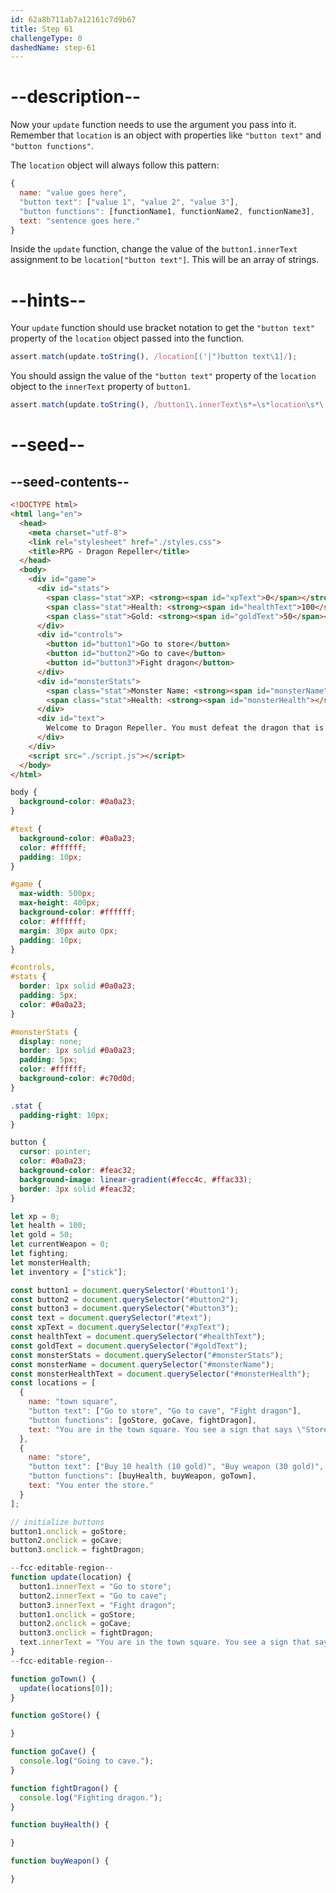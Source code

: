 ```yaml
---
id: 62a8b711ab7a12161c7d9b67
title: Step 61
challengeType: 0
dashedName: step-61
---
```


# --description--

Now your `update` function needs to use the argument you pass into it. Remember that `location` is an object with properties like `"button text"` and `"button functions"`.

The `location` object will always follow this pattern:

```js
{
  name: "value goes here",
  "button text": ["value 1", "value 2", "value 3"],
  "button functions": [functionName1, functionName2, functionName3],
  text: "sentence goes here."
}
```

Inside the `update` function, change the value of the `button1.innerText` assignment to be `location["button text"]`. This will be an array of strings. 

# --hints--

Your `update` function should use bracket notation to get the `"button text"` property of the `location` object passed into the function.

```js
assert.match(update.toString(), /location[('|")button text\1]/);
```

You should assign the value of the `"button text"` property of the `location` object to the `innerText` property of `button1`.

```js
assert.match(update.toString(), /button1\.innerText\s*=\s*location\s*\[\s*('|")button text\1\s*\]/);
```

# --seed--

## --seed-contents--

```html
<!DOCTYPE html>
<html lang="en">
  <head>
    <meta charset="utf-8">
    <link rel="stylesheet" href="./styles.css">
    <title>RPG - Dragon Repeller</title>
  </head>
  <body>
    <div id="game">
      <div id="stats">
        <span class="stat">XP: <strong><span id="xpText">0</span></strong></span>
        <span class="stat">Health: <strong><span id="healthText">100</span></strong></span>
        <span class="stat">Gold: <strong><span id="goldText">50</span></strong></span>
      </div>
      <div id="controls">
        <button id="button1">Go to store</button>
        <button id="button2">Go to cave</button>
        <button id="button3">Fight dragon</button>
      </div>
      <div id="monsterStats">
        <span class="stat">Monster Name: <strong><span id="monsterName"></span></strong></span>
        <span class="stat">Health: <strong><span id="monsterHealth"></span></strong></span>
      </div>
      <div id="text">
        Welcome to Dragon Repeller. You must defeat the dragon that is preventing people from leaving the town. You are in the town square. Where do you want to go? Use the buttons above.
      </div>
    </div>
    <script src="./script.js"></script>
  </body>
</html>
```

```css
body {
  background-color: #0a0a23;
}

#text {
  background-color: #0a0a23;
  color: #ffffff;
  padding: 10px;
}

#game {
  max-width: 500px;
  max-height: 400px;
  background-color: #ffffff;
  color: #ffffff;
  margin: 30px auto 0px;
  padding: 10px;
}

#controls,
#stats {
  border: 1px solid #0a0a23;
  padding: 5px;
  color: #0a0a23;
}

#monsterStats {
  display: none;
  border: 1px solid #0a0a23;
  padding: 5px;
  color: #ffffff;
  background-color: #c70d0d;
}

.stat {
  padding-right: 10px;
}

button {
  cursor: pointer;
  color: #0a0a23;
  background-color: #feac32;
  background-image: linear-gradient(#fecc4c, #ffac33);
  border: 3px solid #feac32;
}
```

```js
let xp = 0;
let health = 100;
let gold = 50;
let currentWeapon = 0;
let fighting;
let monsterHealth;
let inventory = ["stick"];

const button1 = document.querySelector('#button1');
const button2 = document.querySelector("#button2");
const button3 = document.querySelector("#button3");
const text = document.querySelector("#text");
const xpText = document.querySelector("#xpText");
const healthText = document.querySelector("#healthText");
const goldText = document.querySelector("#goldText");
const monsterStats = document.querySelector("#monsterStats");
const monsterName = document.querySelector("#monsterName");
const monsterHealthText = document.querySelector("#monsterHealth");
const locations = [
  {
    name: "town square",
    "button text": ["Go to store", "Go to cave", "Fight dragon"],
    "button functions": [goStore, goCave, fightDragon],
    text: "You are in the town square. You see a sign that says \"Store\"."
  },
  {
    name: "store",
    "button text": ["Buy 10 health (10 gold)", "Buy weapon (30 gold)", "Go to town square"],
    "button functions": [buyHealth, buyWeapon, goTown],
    text: "You enter the store."
  }
];

// initialize buttons
button1.onclick = goStore;
button2.onclick = goCave;
button3.onclick = fightDragon;

--fcc-editable-region--
function update(location) {
  button1.innerText = "Go to store";
  button2.innerText = "Go to cave";
  button3.innerText = "Fight dragon";
  button1.onclick = goStore;
  button2.onclick = goCave;
  button3.onclick = fightDragon;
  text.innerText = "You are in the town square. You see a sign that says \"Store\".";
}
--fcc-editable-region--

function goTown() {
  update(locations[0]);
}

function goStore() {

}

function goCave() {
  console.log("Going to cave.");
}

function fightDragon() {
  console.log("Fighting dragon.");
}

function buyHealth() {

}

function buyWeapon() {

}
```
